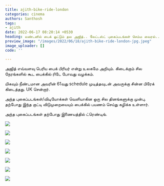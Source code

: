 ```yaml
---
title: ajith-bike-ride-london
categories: cinema
authors: Santhosh
tags:
- ajith
date: 2022-06-17 08:20:14 +0530
heading: லண்டனில் பைக் ஓட்டும் தல அஜித்.. லேட்டஸ்ட் புகைப்படங்கள் செம்ம வைரல்..!
preview_image: "/images/2022/06/18/ajith-bike-ride-london-jpg.jpeg"
image_uploader: []
code: ''

---
```


அஜித் எவ்வளவு பெரிய பைக் பிரியர் என்று உலகமே அறியும். கிடைக்கும் சில நேரங்களில் கூட பைக்கில் ரிடே போவது வழக்கம்.

மிகவும் நீண்டமான அவரின் 61வது schedule முடித்தவுடன் அவருக்கு சின்ன பிரேக் கிடைத்தது. UK சென்றார்.

அந்த புகைப்படங்கள்/விடியோக்கள் வெளியாகின ஒரு சில தினங்களுக்கு முன்பு. தற்போது இந்த குட்டி விடுமுறையையும் பைக்கில் பயணம் செய்து கழிக்க உள்ளார்.

அந்த புகைப்படங்கள் தற்போது இணையத்தில் ட்ரெண்டிங்.

![](/images/2022/06/18/ak61-ajith-uk-4-1-jpg.jpeg)

![](/images/2022/06/18/ak61-ajith-uk-7-jpg.jpeg)

![](/images/2022/06/18/ak61-ajith-uk-6-jpg.jpeg)

![](/images/2022/06/18/ak61-ajith-uk-1-1-jpg.jpeg)

![](/images/2022/06/18/ak61-ajith-uk-2-1-jpg.jpeg)

![](/images/2022/06/18/ak61-ajith-uk-3-1-jpg.jpeg)

![](/images/2022/06/18/ak61-ajith-uk-5-jpg.jpeg)

